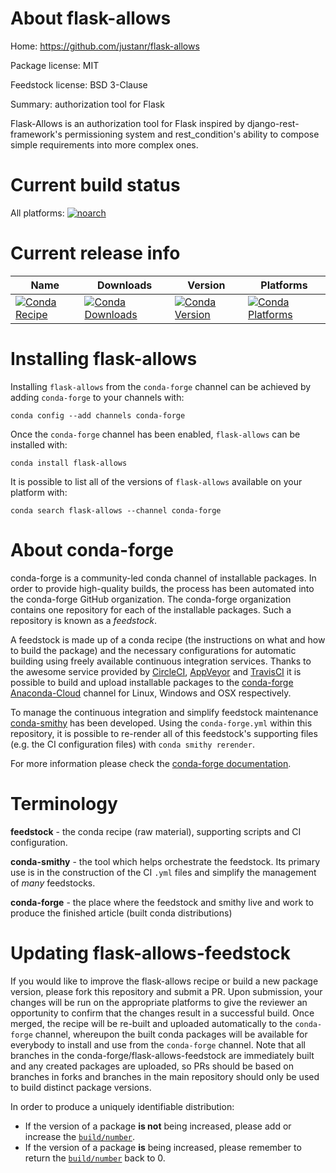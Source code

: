 About flask-allows
==================

Home: https://github.com/justanr/flask-allows

Package license: MIT

Feedstock license: BSD 3-Clause

Summary: authorization tool for Flask

Flask-Allows is an authorization tool for Flask inspired by
django-rest-framework's permissioning system and rest_condition's
ability to compose simple requirements into more complex ones.


Current build status
====================

All platforms:
[![noarch](https://img.shields.io/circleci/project/github/conda-forge/flask-allows-feedstock/master.svg?label=noarch)](https://circleci.com/gh/conda-forge/flask-allows-feedstock)

Current release info
====================

| Name | Downloads | Version | Platforms |
| --- | --- | --- | --- |
| [![Conda Recipe](https://img.shields.io/badge/recipe-flask--allows-green.svg)](https://anaconda.org/conda-forge/flask-allows) | [![Conda Downloads](https://img.shields.io/conda/dn/conda-forge/flask-allows.svg)](https://anaconda.org/conda-forge/flask-allows) | [![Conda Version](https://img.shields.io/conda/vn/conda-forge/flask-allows.svg)](https://anaconda.org/conda-forge/flask-allows) | [![Conda Platforms](https://img.shields.io/conda/pn/conda-forge/flask-allows.svg)](https://anaconda.org/conda-forge/flask-allows) |

Installing flask-allows
=======================

Installing `flask-allows` from the `conda-forge` channel can be achieved by adding `conda-forge` to your channels with:

```
conda config --add channels conda-forge
```

Once the `conda-forge` channel has been enabled, `flask-allows` can be installed with:

```
conda install flask-allows
```

It is possible to list all of the versions of `flask-allows` available on your platform with:

```
conda search flask-allows --channel conda-forge
```


About conda-forge
=================

conda-forge is a community-led conda channel of installable packages.
In order to provide high-quality builds, the process has been automated into the
conda-forge GitHub organization. The conda-forge organization contains one repository
for each of the installable packages. Such a repository is known as a *feedstock*.

A feedstock is made up of a conda recipe (the instructions on what and how to build
the package) and the necessary configurations for automatic building using freely
available continuous integration services. Thanks to the awesome service provided by
[CircleCI](https://circleci.com/), [AppVeyor](http://www.appveyor.com/)
and [TravisCI](https://travis-ci.org/) it is possible to build and upload installable
packages to the [conda-forge](https://anaconda.org/conda-forge)
[Anaconda-Cloud](http://docs.anaconda.org/) channel for Linux, Windows and OSX respectively.

To manage the continuous integration and simplify feedstock maintenance
[conda-smithy](http://github.com/conda-forge/conda-smithy) has been developed.
Using the ``conda-forge.yml`` within this repository, it is possible to re-render all of
this feedstock's supporting files (e.g. the CI configuration files) with ``conda smithy rerender``.

For more information please check the [conda-forge documentation](https://conda-forge.org/docs/).

Terminology
===========

**feedstock** - the conda recipe (raw material), supporting scripts and CI configuration.

**conda-smithy** - the tool which helps orchestrate the feedstock.
                   Its primary use is in the construction of the CI ``.yml`` files
                   and simplify the management of *many* feedstocks.

**conda-forge** - the place where the feedstock and smithy live and work to
                  produce the finished article (built conda distributions)


Updating flask-allows-feedstock
===============================

If you would like to improve the flask-allows recipe or build a new
package version, please fork this repository and submit a PR. Upon submission,
your changes will be run on the appropriate platforms to give the reviewer an
opportunity to confirm that the changes result in a successful build. Once
merged, the recipe will be re-built and uploaded automatically to the
`conda-forge` channel, whereupon the built conda packages will be available for
everybody to install and use from the `conda-forge` channel.
Note that all branches in the conda-forge/flask-allows-feedstock are
immediately built and any created packages are uploaded, so PRs should be based
on branches in forks and branches in the main repository should only be used to
build distinct package versions.

In order to produce a uniquely identifiable distribution:
 * If the version of a package **is not** being increased, please add or increase
   the [``build/number``](http://conda.pydata.org/docs/building/meta-yaml.html#build-number-and-string).
 * If the version of a package **is** being increased, please remember to return
   the [``build/number``](http://conda.pydata.org/docs/building/meta-yaml.html#build-number-and-string)
   back to 0.